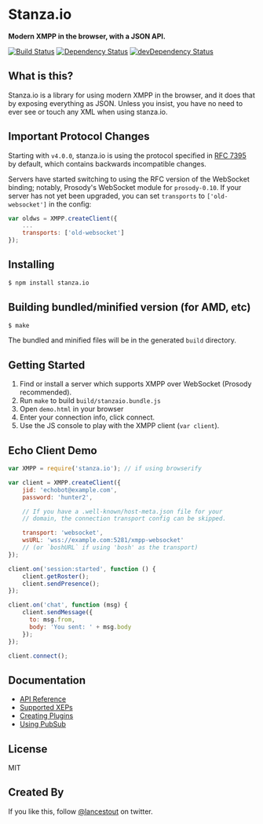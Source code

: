 # Stanza.io
**Modern XMPP in the browser, with a JSON API.**

[![Build Status](https://travis-ci.org/otalk/stanza.io.png)](https://travis-ci.org/otalk/stanza.io)
[![Dependency Status](https://david-dm.org/otalk/stanza.io.png)](https://david-dm.org/otalk/stanza.io)
[![devDependency Status](https://david-dm.org/otalk/stanza.io/dev-status.png)](https://david-dm.org/otalk/stanza.io#info=devDependencies)

<!--[![Browser Support](https://ci.testling.com/otalk/stanza.io.png)](https://ci.testling.com/otalk/stanza.io)-->

## What is this?

Stanza.io is a library for using modern XMPP in the browser, and it does that by exposing everything as JSON. Unless you insist, you
have no need to ever see or touch any XML when using stanza.io.

## Important Protocol Changes

Starting with `v4.0.0`, stanza.io is using the protocol specified in [RFC 7395](http://tools.ietf.org/html/rfc7395) by default, which contains backwards incompatible changes.

Servers have started switching to using the RFC version of the WebSocket binding; notably, Prosody's WebSocket module for `prosody-0.10`. If your server has not yet been upgraded, you can set `transports` to `['old-websocket']` in the config:

```javascript
var oldws = XMPP.createClient({
    ...
    transports: ['old-websocket']
});
```

## Installing

```sh
$ npm install stanza.io
```

## Building bundled/minified version (for AMD, etc)

```sh
$ make
```

The bundled and minified files will be in the generated `build` directory.

## Getting Started

1. Find or install a server which supports XMPP over WebSocket (Prosody recommended).
2. Run `make` to build `build/stanzaio.bundle.js`
3. Open `demo.html` in your browser
4. Enter your connection info, click connect.
5. Use the JS console to play with the XMPP client (`var client`).

## Echo Client Demo

```javascript
var XMPP = require('stanza.io'); // if using browserify

var client = XMPP.createClient({
    jid: 'echobot@example.com',
    password: 'hunter2',

    // If you have a .well-known/host-meta.json file for your
    // domain, the connection transport config can be skipped.

    transport: 'websocket',
    wsURL: 'wss://example.com:5281/xmpp-websocket'
    // (or `boshURL` if using 'bosh' as the transport)
});

client.on('session:started', function () {
    client.getRoster();
    client.sendPresence();
});

client.on('chat', function (msg) {
    client.sendMessage({
      to: msg.from,
      body: 'You sent: ' + msg.body
    });
});

client.connect();
```

## Documentation

- [API Reference](docs/Reference.md)
- [Supported XEPs](docs/Supported_XEPs.md)
- [Creating Plugins](docs/Create_Plugin.md)
- [Using PubSub](docs/Using_Pubsub.md)

## License

MIT

## Created By

If you like this, follow [@lancestout](http://twitter.com/lancestout) on twitter.
